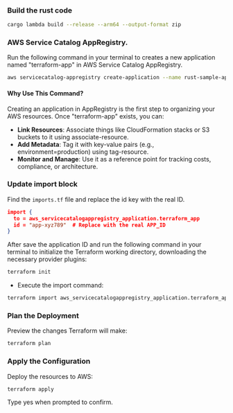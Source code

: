 ### Build the rust code

``` bash
cargo lambda build --release --arm64 --output-format zip
```

### AWS Service Catalog AppRegistry.

Run the following command in your terminal to creates a new application named "terraform-app" in AWS Service Catalog AppRegistry.

``` bash
aws servicecatalog-appregistry create-application --name rust-sample-app
```

#### Why Use This Command?
Creating an application in AppRegistry is the first step to organizing your AWS resources. Once "terraform-app" exists, you can:

* **Link Resources**: Associate things like CloudFormation stacks or S3 buckets to it using associate-resource.
* **Add Metadata**: Tag it with key-value pairs (e.g., environment=production) using tag-resource.
* **Monitor and Manage**: Use it as a reference point for tracking costs, compliance, or architecture.

### Update import block

Find the `imports.tf` file and replace the id key with the real ID.

``` json
import {
  to = aws_servicecatalogappregistry_application.terraform_app
  id = "app-xyz789"  # Replace with the real APP_ID
}
```

After save the application ID and run the following command in your terminal to initialize the Terraform working directory, downloading the necessary provider plugins:

``` bash
terraform init
```

* Execute the import command:

``` bash
terraform import aws_servicecatalogappregistry_application.terraform_app {APP_ID}
```

### Plan the Deployment

Preview the changes Terraform will make:

``` bash
terraform plan
```

### Apply the Configuration

Deploy the resources to AWS:

``` bash
terraform apply
```

Type yes when prompted to confirm.